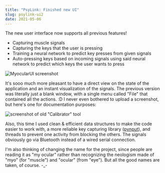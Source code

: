 ```yaml
---
title: "PsyLink: Finished new UI"
slug: psylink-ui2
date: 2021-05-06
---
```


The new user interface now supports all previous features!

- Capturing muscle signals
- Capturing the keys that the user is pressing
- Training a neural network to predict key presses from given signals
- Auto-pressing keys based on incoming signals using said neural network to
  predict which keys the user wants to press

![MyocularUI screenshot](data/myo/2021-05-07_05-50-26_1920x1080_000.crop.png)

It's sooo much more pleasant to have a direct view on the state of the
application and an instant visualization of the signals.  The previous version
was literally just a blank window, with a single menu called "File" that
contained all the actions. :D  I never even bothered to upload a screenshot,
but here's one for documentation purposes:

![screenshot of old "Calibrator" tool](data/myo/2021-05-07_06-10-30_1920x1080.crop.png)

Also, this time I used clean & efficient data structures to make the code
easier to work with, a more reliable key capturing library
([pynput](https://github.com/moses-palmer/pynput)), and threads to prevent one
activity from blocking the others.  The signals obviously go via Bluetooth
instead of a wired serial connection.

I'm also thinking of changing the name for the project, since people are
reading it as "my ocular" rather than recognizing the neologism made of "myo"
(for "muscle") and "ocular" (from "eye").  But all the good names are taken, of
course. -_-
